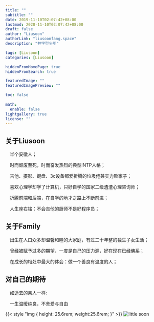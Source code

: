 ```yaml
---
title: ""
subtitle: ""
date: 2019-11-10T02:07:42+08:00
lastmod: 2020-11-10T02:07:42+08:00
draft: false
author: "Liusoon"
authorLink: "liusoonfang.space"
description: "井字型少年"

tags: [Liusoon]
categories: [Liusoon]

hiddenFromHomePage: true
hiddenFromSearch: true

featuredImage: ""
featuredImagePreview: ""

toc: false
  
math:
  enable: false
lightgallery: true
license: ""
---
```

<!--more-->

## 关于Liusoon

&emsp;半个安徽人；

&emsp;时而颓废至死，时而奋发热烈的典型INTP人格；  

&emsp;吉他、摄影、键盘、3c设备都爱折腾的垃圾佬兼实力败家子；

&emsp;喜欢心理学却学了计算机，只好自学的国家二级渣渣心理咨询师；

&emsp;折腾前端和后端，在自学的地才之路上不断前进；

&emsp;人生座右铭：不会吉他的厨师不是好程序员；

## 关于Family

&emsp;出生在人口众多却温馨和睦的大家庭，有过二十年整的独生子女生活；

&emsp;曾经被赋予过多的期望，一度是自己的压力源，好在现在已经佛系；

&emsp;在成长的相处中最大的体会：做一个善良有温度的人；

## 对自己的期待

&emsp;如逝去的亲人一样:  

&emsp;一生温暖纯良，不舍爱与自由

{{< style "img { height: 25.6rem; weight:25.6rem; }" >}}
![little soon](https://cdn.jsdelivr.net/gh/liusoon/images/20201110181319.png "2000年04月19日")
